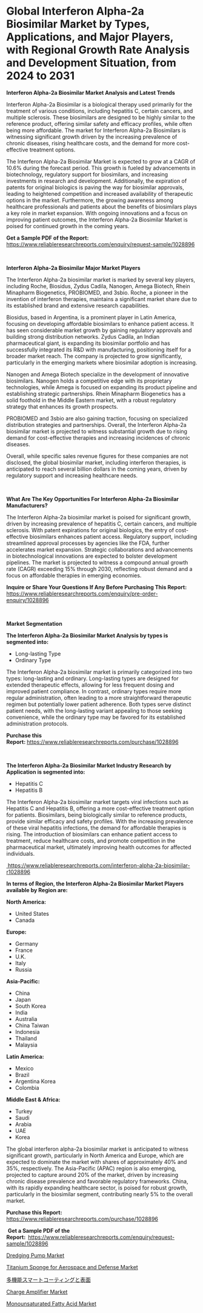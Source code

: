 <p><h1>Global Interferon Alpha-2a Biosimilar Market by Types, Applications, and Major Players, with Regional Growth Rate Analysis and Development Situation, from 2024 to 2031</h1></p><p><strong>Interferon Alpha-2a Biosimilar Market Analysis and Latest Trends</strong></p>
<p><p>Interferon Alpha-2a Biosimilar is a biological therapy used primarily for the treatment of various conditions, including hepatitis C, certain cancers, and multiple sclerosis. These biosimilars are designed to be highly similar to the reference product, offering similar safety and efficacy profiles, while often being more affordable. The market for Interferon Alpha-2a Biosimilars is witnessing significant growth driven by the increasing prevalence of chronic diseases, rising healthcare costs, and the demand for more cost-effective treatment options.</p><p>The Interferon Alpha-2a Biosimilar Market is expected to grow at a CAGR of 10.6% during the forecast period. This growth is fueled by advancements in biotechnology, regulatory support for biosimilars, and increasing investments in research and development. Additionally, the expiration of patents for original biologics is paving the way for biosimilar approvals, leading to heightened competition and increased availability of therapeutic options in the market. Furthermore, the growing awareness among healthcare professionals and patients about the benefits of biosimilars plays a key role in market expansion. With ongoing innovations and a focus on improving patient outcomes, the Interferon Alpha-2a Biosimilar Market is poised for continued growth in the coming years.</p></p>
<p><strong>Get a Sample PDF of the Report:&nbsp;</strong> <a href="https://www.reliableresearchreports.com/enquiry/request-sample/1028896">https://www.reliableresearchreports.com/enquiry/request-sample/1028896</a></p>
<p>&nbsp;</p>
<p><strong>Interferon Alpha-2a Biosimilar Major Market Players</strong></p>
<p><p>The Interferon Alpha-2a biosimilar market is marked by several key players, including Roche, Biosidus, Zydus Cadila, Nanogen, Amega Biotech, Rhein Minapharm Biogenetics, PROBIOMED, and 3sbio. Roche, a pioneer in the invention of interferon therapies, maintains a significant market share due to its established brand and extensive research capabilities.</p><p>Biosidus, based in Argentina, is a prominent player in Latin America, focusing on developing affordable biosimilars to enhance patient access. It has seen considerable market growth by gaining regulatory approvals and building strong distribution networks. Zydus Cadila, an Indian pharmaceutical giant, is expanding its biosimilar portfolio and has successfully integrated its R&D with manufacturing, positioning itself for a broader market reach. The company is projected to grow significantly, particularly in the emerging markets where biosimilar adoption is increasing.</p><p>Nanogen and Amega Biotech specialize in the development of innovative biosimilars. Nanogen holds a competitive edge with its proprietary technologies, while Amega is focused on expanding its product pipeline and establishing strategic partnerships. Rhein Minapharm Biogenetics has a solid foothold in the Middle Eastern market, with a robust regulatory strategy that enhances its growth prospects.</p><p>PROBIOMED and 3sbio are also gaining traction, focusing on specialized distribution strategies and partnerships. Overall, the Interferon Alpha-2a biosimilar market is projected to witness substantial growth due to rising demand for cost-effective therapies and increasing incidences of chronic diseases.</p><p>Overall, while specific sales revenue figures for these companies are not disclosed, the global biosimilar market, including interferon therapies, is anticipated to reach several billion dollars in the coming years, driven by regulatory support and increasing healthcare needs.</p></p>
<p>&nbsp;</p>
<p><strong>What Are The Key Opportunities For Interferon Alpha-2a Biosimilar Manufacturers?</strong></p>
<p><p>The Interferon Alpha-2a biosimilar market is poised for significant growth, driven by increasing prevalence of hepatitis C, certain cancers, and multiple sclerosis. With patent expirations for original biologics, the entry of cost-effective biosimilars enhances patient access. Regulatory support, including streamlined approval processes by agencies like the FDA, further accelerates market expansion. Strategic collaborations and advancements in biotechnological innovations are expected to bolster development pipelines. The market is projected to witness a compound annual growth rate (CAGR) exceeding 15% through 2030, reflecting robust demand and a focus on affordable therapies in emerging economies.</p></p>
<p><strong>Inquire or Share Your Questions If Any Before Purchasing This Report:</strong> <a href="https://www.reliableresearchreports.com/enquiry/pre-order-enquiry/1028896">https://www.reliableresearchreports.com/enquiry/pre-order-enquiry/1028896</a></p>
<p>&nbsp;</p>
<p><strong>Market Segmentation</strong></p>
<p><strong>The Interferon Alpha-2a Biosimilar Market Analysis by types is segmented into:</strong></p>
<p><ul><li>Long-lasting Type</li><li>Ordinary Type</li></ul></p>
<p><p>The Interferon Alpha-2a biosimilar market is primarily categorized into two types: long-lasting and ordinary. Long-lasting types are designed for extended therapeutic effects, allowing for less frequent dosing and improved patient compliance. In contrast, ordinary types require more regular administration, often leading to a more straightforward therapeutic regimen but potentially lower patient adherence. Both types serve distinct patient needs, with the long-lasting variant appealing to those seeking convenience, while the ordinary type may be favored for its established administration protocols.</p></p>
<p><strong>Purchase this Report:&nbsp;</strong><a href="https://www.reliableresearchreports.com/purchase/1028896">https://www.reliableresearchreports.com/purchase/1028896</a></p>
<p>&nbsp;</p>
<p><strong>The Interferon Alpha-2a Biosimilar Market Industry Research by Application is segmented into:</strong></p>
<p><ul><li>Hepatitis C</li><li>Hepatitis B</li></ul></p>
<p><p>The Interferon Alpha-2a biosimilar market targets viral infections such as Hepatitis C and Hepatitis B, offering a more cost-effective treatment option for patients. Biosimilars, being biologically similar to reference products, provide similar efficacy and safety profiles. With the increasing prevalence of these viral hepatitis infections, the demand for affordable therapies is rising. The introduction of biosimilars can enhance patient access to treatment, reduce healthcare costs, and promote competition in the pharmaceutical market, ultimately improving health outcomes for affected individuals.</p></p>
<p><a href="https://www.reliableresearchreports.com/interferon-alpha-2a-biosimilar-r1028896">&nbsp;https://www.reliableresearchreports.com/interferon-alpha-2a-biosimilar-r1028896</a></p>
<p><strong>In terms of Region, the Interferon Alpha-2a Biosimilar Market Players available by Region are:</strong></p>
<p>
    <p> <strong> North America: </strong>
        <ul>
            <li>United States</li>
            <li>Canada</li>
        </ul>
        </p> 
    <p> <strong> Europe: </strong>
        <ul>
            <li>Germany</li>
            <li>France</li>
            <li>U.K.</li>
            <li>Italy</li>
            <li>Russia</li>
        </ul>
        </p> 
    <p> <strong> Asia-Pacific: </strong>
        <ul>
            <li>China</li>
            <li>Japan</li>
            <li>South Korea</li>
            <li>India</li>
            <li>Australia</li>
            <li>China Taiwan</li>
            <li>Indonesia</li>
            <li>Thailand</li>
            <li>Malaysia</li>
        </ul>
        </p> 
    <p> <strong> Latin America: </strong>
        <ul>
            <li>Mexico</li>
            <li>Brazil</li>
            <li>Argentina Korea</li>
            <li>Colombia</li>
        </ul>
        </p> 
    <p> <strong> Middle East & Africa: </strong>
        <ul>
            <li>Turkey</li>
            <li>Saudi</li>
            <li>Arabia</li>
            <li>UAE</li>
            <li>Korea</li>
        </ul>
    </p>
    </p>
<p><p>The global interferon alpha-2a biosimilar market is anticipated to witness significant growth, particularly in North America and Europe, which are expected to dominate the market with shares of approximately 40% and 35%, respectively. The Asia-Pacific (APAC) region is also emerging, projected to capture around 20% of the market, driven by increasing chronic disease prevalence and favorable regulatory frameworks. China, with its rapidly expanding healthcare sector, is poised for robust growth, particularly in the biosimilar segment, contributing nearly 5% to the overall market.</p></p>
<p><strong>Purchase this Report: </strong><a href="https://www.reliableresearchreports.com/purchase/1028896">https://www.reliableresearchreports.com/purchase/1028896</a></p>
<p>&nbsp;<strong>Get a Sample PDF of the Report:&nbsp;&nbsp;</strong><a href="https://www.reliableresearchreports.com/enquiry/request-sample/1028896">https://www.reliableresearchreports.com/enquiry/request-sample/1028896</a></p>
<p><strong></strong></p>
<p><p><a href="https://medium.com/@liam.mcgrath5645/this-report-aims-to-deliver-an-in-depth-analysis-of-the-global-dredging-pump-market-offering-both-ce1faaf30571">Dredging Pump Market</a></p><p><a href="https://github.com/WillowBruen/Market-Research-Report-List-1/blob/main/titanium-sponge-for-aerospace-and-defense-market.md">Titanium Sponge for Aerospace and Defense Market</a></p><p><a href="https://medium.com/@skylarreilly36/multifunctional-smart-coatings-and-surfaces-market-%E3%81%AF-%E3%82%B3%E3%82%B9%E3%83%88%E7%AE%A1%E7%90%86%E3%81%A8%E5%8A%B9%E7%8E%87%E5%90%91%E4%B8%8A%E3%82%92%E5%84%AA%E5%85%88%E3%81%97%E3%81%BE%E3%81%99-fe6369d38282">多機能スマートコーティングと表面</a></p><p><a href="https://medium.com/@liam.mcgrath5645/the-charge-amplifier-market-report-analyzes-important-operational-and-performance-data-so-one-may-08b1d7a9ea3f?postPublishedType=initial">Charge Amplifier Market</a></p><p><a href="https://issuu.com/reportprime-2/docs/monounsaturated-fatty-acid-market-s_fd60cdb984062f">Monounsaturated Fatty Acid Market</a></p></p>